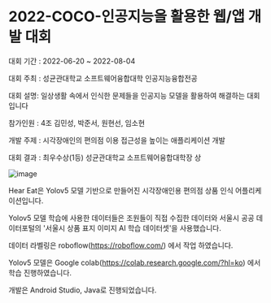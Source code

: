 # 2022-COCO-인공지능을 활용한 웹/앱 개발 대회


대회 기간 : 2022-06-20 ~ 2022-08-04


대회 주최 : 성균관대학교 소프트웨어융합대학 인공지능융합전공


대회 설명: 일상생활 속에서 인식한 문제들을 인공지능 모델을 활용하여 해결하는 대회입니다


참가인원 : 4조 김민성, 박준서, 원현선, 임소현


개발 주제 : 시각장애인의 편의점 이용 접근성을 높이는 애플리케이션 개발


대회 결과 : 최우수상(1등) 성균관대학교 소프트웨어융합대학장 상



![image](https://user-images.githubusercontent.com/87467742/196584801-93dcb039-6edb-4c9a-8761-b11440b3ab29.png)


Hear Eat은 Yolov5 모델 기반으로 만들어진 시각장애인용 편의점 상품 인식 어플리케이션입니다.

Yolov5 모델 학습에 사용한 데이터들은 조원들이 직접 수집한 데이터와 서울시 공공 데이터포털의 '서울시 상품 표지 이미지 AI 학습 데이터셋'을 사용했습니다.

데이터 라벨링은 roboflow(https://roboflow.com/) 에서 작업 하였습니다.

Yolov5 모델은 Google colab(https://colab.research.google.com/?hl=ko) 에서 학습 진행하였습니다. 

개발은 Android Studio, Java로 진행되었습니다.
